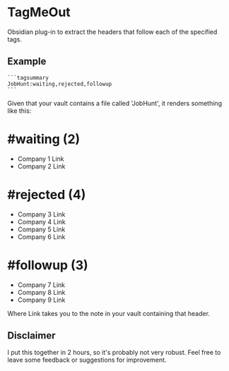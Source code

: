 # TagMeOut
Obsidian plug-in to extract the headers that follow each of the specified tags.

## Example
    ```tagsummary
    JobHunt:waiting,rejected,followup
    ```

Given that your vault contains a file called 'JobHunt', it renders something like this:
# #waiting (2)
- Company 1 Link
- Company 2 Link

# #rejected (4)
- Company 3 Link
- Company 4 Link
- Company 5 Link
- Company 6 Link

# #followup (3)
- Company 7 Link
- Company 8 Link
- Company 9 Link

Where Link takes you to the note in your vault containing that header.

## Disclaimer
I put this together in 2 hours, so it's probably not very robust. Feel free to leave some feedback or suggestions for improvement.
